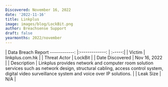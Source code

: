 ```yaml
---
Discovered: November 16, 2022
date: '2022-11-16'
title: Linkplus
image: images/blog/LockBit.png
author: Breachsense Support
draft: false
yearmonths: 2022/november
---
```



| Data Breach Report
------------:     |:-------------:    | :-----:|
| Victim      | linkplus.com.hk      | 
| Threat Actor      | LockBit      | 
| Date Discovered      | Nov 16, 2022      | 
| Description      | Linkplus provides network and computer room solution services such as network design, structural cabling, access control system, digital video surveillance system and voice over IP solutions.      | 
| Leak Size      | N/A      | 

